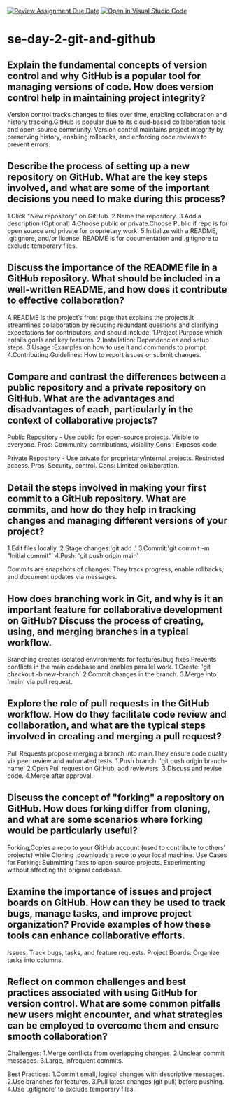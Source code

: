 [![Review Assignment Due Date](https://classroom.github.com/assets/deadline-readme-button-22041afd0340ce965d47ae6ef1cefeee28c7c493a6346c4f15d667ab976d596c.svg)](https://classroom.github.com/a/8wgCKhpZ)
[![Open in Visual Studio Code](https://classroom.github.com/assets/open-in-vscode-2e0aaae1b6195c2367325f4f02e2d04e9abb55f0b24a779b69b11b9e10269abc.svg)](https://classroom.github.com/online_ide?assignment_repo_id=18367294&assignment_repo_type=AssignmentRepo)
# se-day-2-git-and-github
## Explain the fundamental concepts of version control and why GitHub is a popular tool for managing versions of code. How does version control help in maintaining project integrity?
Version control tracks changes to files over time, enabling collaboration and history tracking.GitHub is popular due to its cloud-based collaboration tools and open-source community. Version control maintains project integrity by preserving history, enabling rollbacks, and enforcing code reviews to prevent errors.
## Describe the process of setting up a new repository on GitHub. What are the key steps involved, and what are some of the important decisions you need to make during this process?
1.Click "New repository" on GitHub.
2.Name the repository.
3.Add a description (Optional)
4.Choose public or private.Choose Public if repo is for open source and private for proprietary work.
5.Initialize with a README, .gitignore, and/or license. README is for documentation and .gitignore to exclude temporary files.

## Discuss the importance of the README file in a GitHub repository. What should be included in a well-written README, and how does it contribute to effective collaboration?
A README is the project’s front page that explains the projects.It streamlines collaboration by reducing redundant questions and clarifying expectations for contributors, and should include:
1.Project Purpose which entails goals and key features.
2.Installation: Dependencies and setup steps.
3.Usage :Examples on how to use it and commands to prompt.
4.Contributing Guidelines: How to report issues or submit changes.
## Compare and contrast the differences between a public repository and a private repository on GitHub. What are the advantages and disadvantages of each, particularly in the context of collaborative projects?
Public Repository - Use public for open-source projects.
Visible to everyone.
Pros: Community contributions, visibility
Cons : Exposes code

Private Repository - Use private for proprietary/internal projects.
Restricted access.
Pros: Security, control.
Cons: Limited collaboration.


## Detail the steps involved in making your first commit to a GitHub repository. What are commits, and how do they help in tracking changes and managing different versions of your project?
1.Edit files locally.
2.Stage changes:'git add .'
3.Commit:'git commit -m "Initial commit"'
4.Push: 'git push origin main'

Commits are snapshots of changes. They track progress, enable rollbacks, and document updates via messages.
## How does branching work in Git, and why is it an important feature for collaborative development on GitHub? Discuss the process of creating, using, and merging branches in a typical workflow.
Branching creates isolated environments for features/bug fixes.Prevents conflicts in the main codebase and enables parallel work. 
1.Create: 'git checkout -b new-branch'
2.Commit changes in the branch.
3.Merge into 'main' via pull request.
## Explore the role of pull requests in the GitHub workflow. How do they facilitate code review and collaboration, and what are the typical steps involved in creating and merging a pull request?
Pull Requests propose merging a branch into main.They ensure code quality via peer review and automated tests.
1.Push branch: 'git push origin branch-name'
2.Open Pull request on GitHub, add reviewers.
3.Discuss and revise code.
4.Merge after approval.

## Discuss the concept of "forking" a repository on GitHub. How does forking differ from cloning, and what are some scenarios where forking would be particularly useful?
Forking,Copies a repo to your GitHub account (used to contribute to others’ projects) while Cloning ,downloads a repo to your local machine.
Use Cases for Forking:
Submitting fixes to open-source projects.
Experimenting without affecting the original codebase.

## Examine the importance of issues and project boards on GitHub. How can they be used to track bugs, manage tasks, and improve project organization? Provide examples of how these tools can enhance collaborative efforts.
Issues: Track bugs, tasks, and feature requests. 
Project Boards: Organize tasks into columns.

## Reflect on common challenges and best practices associated with using GitHub for version control. What are some common pitfalls new users might encounter, and what strategies can be employed to overcome them and ensure smooth collaboration?
Challenges:
1.Merge conflicts from overlapping changes.
2.Unclear commit messages.
3.Large, infrequent commits.

Best Practices:
1.Commit small, logical changes with descriptive messages.
2.Use branches for features.
3.Pull latest changes (git pull) before pushing.
4.Use '.gitignore' to exclude temporary files.

